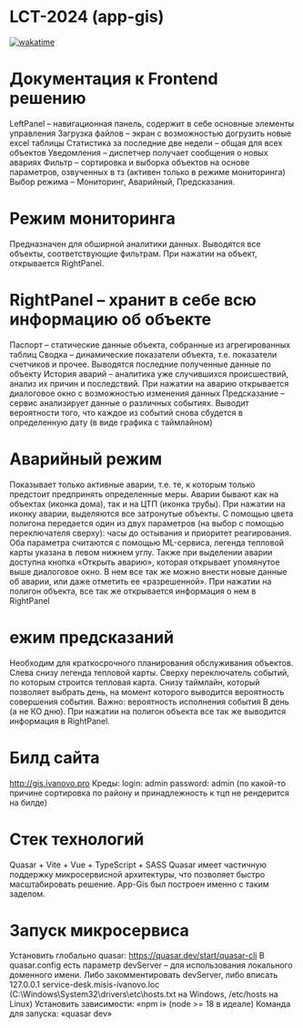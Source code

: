 # LCT-2024 (app-gis)

[![wakatime](https://wakatime.com/badge/user/f91e3133-70e3-471d-8d86-7670d93fecbf/project/90ccd0f7-9b95-4faf-a2c8-f8762e4fb947.svg)](https://wakatime.com/badge/user/f91e3133-70e3-471d-8d86-7670d93fecbf/project/90ccd0f7-9b95-4faf-a2c8-f8762e4fb947)

# Документация к Frontend решению

LeftPanel – навигационная панель, содержит в себе основные элементы управления
Загрузка файлов – экран с возможностью догрузить новые excel таблицы
Статистика за последние две недели – общая для всех объектов
Уведомления – диспетчер получает сообщения о новых авариях
Фильтр – сортировка и выборка объектов на основе параметров, озвученных в тз (активен только в режиме мониторинга)
Выбор режима – Мониторинг, Аварийный, Предсказания.

# Режим мониторинга

Предназначен для обширной аналитики данных. Выводятся все объекты, соответствующие фильтрам. При нажатии на объект, открывается RightPanel.

# RightPanel – хранит в себе всю информацию об объекте

Паспорт – статические данные объекта, собранные из агрегированных таблиц
Сводка – динамические показатели объекта, т.е. показатели счетчиков и прочее. Выводятся последние полученные данные по объекту
История аварий – аналитика уже случившихся происшествий, анализ их причин и последствий. При нажатии на аварию открывается диалоговое окно с возможностью изменения данных
Предсказание – сервис анализирует данные о различных событиях. Выводит вероятности того, что каждое из событий снова сбудется в определенную дату (в виде графика с таймлайном)

# Аварийный режим

Показывает только активные аварии, т.е. те, к которым только предстоит предпринять определенные меры. Аварии бывают как на объектах (иконка дома), так и на ЦТП (иконка трубы). При нажатии на иконку аварии, выделяются все затронутые объекты. С помощью цвета полигона передается один из двух параметров (на выбор с помощью переключателя сверху): часы до остывания и приоритет реагирования. Оба параметра считаются с помощью ML-сервиса, легенда тепловой карты указана в левом нижнем углу. Также при выделении аварии доступна кнопка «Открыть аварию», которая открывает упомянутое выше диалоговое окно. В нем все так же можно внести новые данные об аварии, или даже отметить ее «разрешенной».
При нажатии на полигон объекта, все так же открывается информация о нем в RightPanel

# ежим предсказаний

Необходим для краткосрочного планирования обслуживания объектов. Слева снизу легенда тепловой карты. Сверху переключатель событий, по которым строится тепловая карта. Снизу таймлайн, который позволяет выбрать день, на момент которого выводится вероятность совершения события. Важно: вероятность исполнения события В день (а не КО дню). При нажатии на полигон объекта все так же выводится информация в RightPanel.

# Билд сайта

http://gis.ivanovo.pro
Креды:
login: admin
password: admin
(по какой-то причине сортировка по району и принадлежность к тцп не рендерится на билде)

# Стек технологий

Quasar + Vite + Vue + TypeScript + SASS
Quasar имеет частичную поддержку микросервисной архитектуры, что позволяет быстро масштабировать решение. App-Gis был построен именно с таким заделом.

# Запуск микросервиса

Установить глобально quasar: https://quasar.dev/start/quasar-cli
В quasar.config есть параметр devServer – для использования локального доменного имени. Либо закомментировать devServer, либо вписать 127.0.0.1 service-desk.misis-ivanovo.loc (C:\Windows\System32\drivers\etc\hosts.txt на Windows, /etc/hosts на Linux)
Установить зависимости: «npm i» (node >= 18 в идеале)
Команда для запуска: «quasar dev»
